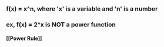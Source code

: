 ### f(x) = x^n, where 'x' is a variable and 'n' is a number

### ex, f(x) = 2^x is NOT a power function

#### [[Power Rule]]
